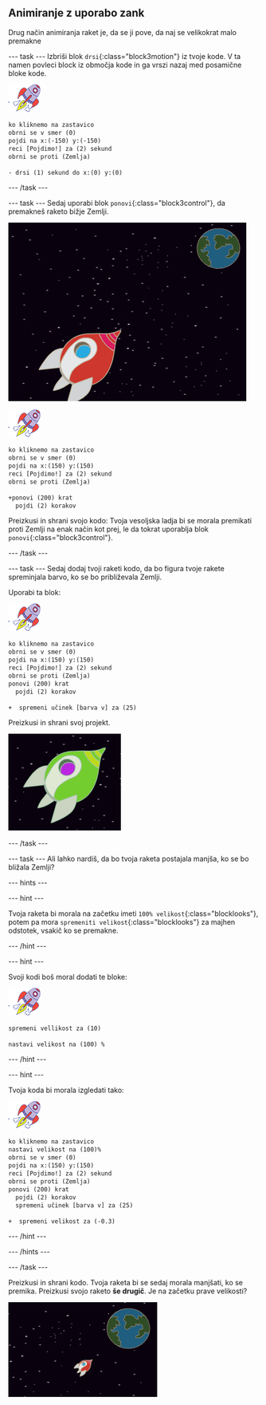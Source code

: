 ## Animiranje z uporabo zank

Drug način animiranja raket je, da se ji pove, da naj se velikokrat malo premakne

\--- task \--- Izbriši blok `drsi`{:class="block3motion"} iz tvoje kode. V ta namen povleci block iz območja kode in ga vrszi nazaj med posamične bloke kode.

![Figura rakete](images/sprite-spaceship.png)

```blocks3
ko kliknemo na zastavico
obrni se v smer (0)
pojdi na x:(-150) y:(-150)
reci [Pojdimo!] za (2) sekund
obrni se proti (Zemlja)

- drsi (1) sekund do x:(0) y:(0)
```

\--- /task \---

\--- task \--- Sedaj uporabi blok `ponovi`{:class="block3control"}, da premakneš raketo bižje Zemlji.

![Preizkušanje animacije vesoljske ladje](images/space-animate-stage.png)

![Figura rakete](images/sprite-spaceship.png)

```blocks3
ko kliknemo na zastavico
obrni se v smer (0)
pojdi na x:(150) y:(150)
reci [Pojdimo!] za (2) sekund
obrni se proti (Zemlja)

+ponovi (200) krat
  pojdi (2) korakov
```

Preizkusi in shrani svojo kodo: Tvoja vesoljska ladja bi se morala premikati proti Zemlji na enak način kot prej, le da tokrat uporablja blok `ponovi`{:class="block3control"}.

\--- /task \---

\--- task \--- Sedaj dodaj tvoji raketi kodo, da bo figura tvoje rakete spreminjala barvo, ko se bo približevala Zemlji.

Uporabi ta blok:

![Figura rakete](images/sprite-spaceship.png)

```blocks3
ko kliknemo na zastavico
obrni se v smer (0)
pojdi na x:(150) y:(150)
reci [Pojdimo!] za (2) sekund
obrni se proti (Zemlja)
ponovi (200) krat
  pojdi (2) korakov

+  spremeni učinek [barva v] za (25)
```

Preizkusi in shrani svoj projekt.

![Preizkušanje vesoljske ladje, ki spreminja barvo](images/space-colour-test.png)

\--- /task \---

\--- task \--- Ali lahko nardiš, da bo tvoja raketa postajala manjša, ko se bo bližala Zemlji?

\--- hints \---

\--- hint \---

Tvoja raketa bi morala na začetku imeti `100% velikost`{:class="blocklooks"}, potem pa mora `spremeniti velikost`{:class="blocklooks"} za majhen odstotek, vsakič ko se premakne.

\--- /hint \---

\--- hint \---

Svoji kodi boš moral dodati te bloke:

![Figura rakete](images/sprite-spaceship.png)

```blocks3
spremeni vellikost za (10)

nastavi velikost na (100) %
```

\--- /hint \---

\--- hint \---

Tvoja koda bi morala izgledati tako:

![Figura rakete](images/sprite-spaceship.png)

```blocks3
ko kliknemo na zastavico
nastavi velikost na (100)%
obrni se v smer (0)
pojdi na x:(150) y:(150)
reci [Pojdimo!] za (2) sekund
obrni se proti (Zemlja)
ponovi (200) krat
  pojdi (2) korakov
  spremeni učinek [barva v] za (25)

+  spremeni velikost za (-0.3)
```

\--- /hint \---

\--- /hints \---

\--- /task \---

Preizkusi in shrani kodo. Tvoja raketa bi se sedaj morala manjšati, ko se premika. Preizkusi svojo raketo **še drugič**. Je na začetku prave velikosti?

![Preizkušanje zmanjševanja vesoljske ladje](images/space-size-test.png)